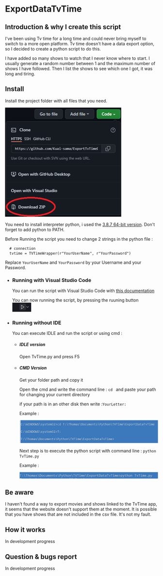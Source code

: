 # ExportDataTvTime

## Introduction & why I create this script

I've been using Tv time for a long time and could never bring myself to switch to a more open platform. Tv time doesn't have a data export option, so I decided to create a python script to do this. 

I have added so many shows to watch that I never know where to start. I usually generate a random number between 1 and the maximum number of shows I have followed. Then I list the shows to see which one I got, it was long and tiring.

## Install
Install the project folder with all files that you need.

![img](imgMarkdown/DownloadZipFile.png)

You need to install interpreter python, i used the [3.8.7 64-bit version](https://www.python.org/downloads/release/python-387/).
Don't forget to add python to PATH.

  Before Running the script you need to change 2 strings in the python file :
  ``` 
    # connection
    tvtime = TVTimeWrapper(r"YourUserName", r"YourPassword")
  ```
  Replace ```YourUserName``` and ```YourPassword``` by your Username and your Password.

* ### Running with Visual Studio Code
    You can run the script with Visual Studio Code with [this documentation](https://code.visualstudio.com/docs/languages/python)

    You can now running the script, by pressing the ruuning button
    ![img](imgMarkdown/RunningButton.png)

* ### Running without IDE

  You can execute IDLE and run the script or using cmd :
  * ##### IDLE version 
    Open TvTime.py and press F5

  * ##### CMD Version
    Get your folder path and copy it

    Open the cmd and write the command line :
        ```cd ``` and paste your path for changing your current directory

    if your path is in an other disk then write :```YourLetter:```

    Example :

    ![cmd](imgMarkdown/cmd.png)

    Next step is to execute the python script with command line : ```python TvTime.py ```

    Example :

    ![cmd2](imgMarkdown/cmd2.png)

## Be aware 
I haven't found a way to export movies and shows linked to the TvTime app, it seems that the website doesn't support them at the moment. It is possible that you have shows that are not included in the csv file. It's not my fault.

## How it works
In development progress

## Question & bugs report
In development progress
